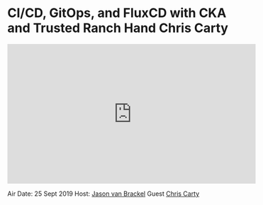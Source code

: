 # CI/CD, GitOps, and FluxCD with CKA and Trusted Ranch Hand Chris Carty

<iframe width="560" height="315" src="https://www.youtube.com/embed/lqtbL5nk7ns" frameborder="0" allow="accelerometer; autoplay; encrypted-media; gyroscope; picture-in-picture" allowfullscreen></iframe>

Air Date: 25 Sept 2019
Host: [Jason van Brackel](twitter.com/jasonvanbrackel)
Guest [Chris Carty](twitter.com/macintoshPrime)